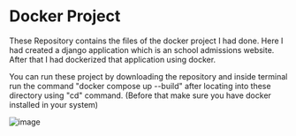 # Docker Project

These Repository contains the files of the docker project I had done. Here I had created a django application which is an school admissions website. After that I had dockerized that application using docker.

You can run these project by downloading the repository and inside terminal run the command "docker compose up --build" after locating into these directory using "cd" command. (Before that make sure you have docker installed in your system)

![image](https://user-images.githubusercontent.com/75205632/215391694-44fd52ef-ca08-4fcc-ac82-478b1da9c252.png)


